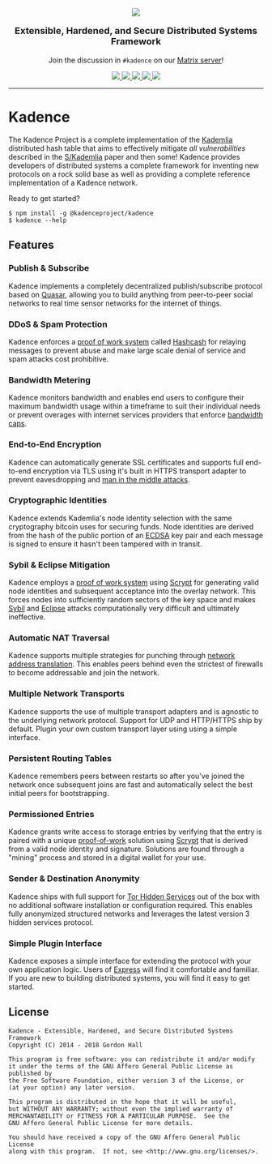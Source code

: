 <p align="center" class="docstrap-hideme">
  <a href="https://kadence.github.io"><img src="https://avatars1.githubusercontent.com/u/36767738?s=256"></a>
</p>
<p style="font-size:18px" align="center"><strong>Extensible, Hardened, and Secure Distributed Systems Framework</strong></p>
<p align="center">
  Join the discussion in <code>#kadence</code> on our <a href="https://matrix.counterpointhackers.org/_matrix/client/#/room/#kadence:matrix.counterpointhackers.org">Matrix server</a>!
</p>
<div align="center">
  <a href="https://travis-ci.org/kadence/kadence">
    <img src="https://img.shields.io/travis/kadence/kadence.svg?style=flat-square">
  </a> 
  <a href="https://coveralls.io/r/kadence/kadence">
    <img src="https://img.shields.io/coveralls/kadence/kadence.svg?style=flat-square">
  </a> 
  <a href="https://www.npmjs.com/package/@kadenceproject/kadence">
    <img src="https://img.shields.io/npm/v/@kadenceproject/kadence.svg?style=flat-square">
  </a> 
  <a href="https://hub.docker.com/r/kadence/kadence">
    <img src="https://img.shields.io/docker/pulls/kadence/kadence.svg?style=flat-square">
  </a> 
  <a href="https://raw.githubusercontent.com/kadence/kadence/master/LICENSE">
    <img src="https://img.shields.io/badge/license-AGPL3.0-blue.svg?style=flat-square">
  </a>
</div>

---

Kadence
=======

The Kadence Project is a complete implementation of the 
[Kademlia](http://www.scs.stanford.edu/%7Edm/home/papers/kpos.pdf) distributed 
hash table that aims to effectively mitigate *all vulnerabilities* described in 
the [S/Kademlia](https://gnunet.org/sites/default/files/SKademlia2007.pdf) 
paper and then some! Kadence provides developers of distributed systems a 
complete framework for inventing new protocols on a rock solid base as well as 
providing a complete reference implementation of a Kadence network.

Ready to get started?

```
$ npm install -g @kadenceproject/kadence
$ kadence --help
```

Features
--------

### Publish & Subscribe

Kadence implements a completely decentralized publish/subscribe protocol based 
on [Quasar](http://research.microsoft.com/en-us/um/people/saikat/pub/iptps08-quasar.pdf), 
allowing you to build anything from peer-to-peer social networks to real time 
sensor networks for the internet of things.

### DDoS & Spam Protection

Kadence enforces a [proof of work system](https://en.wikipedia.org/wiki/Proof-of-work_system) 
called [Hashcash](https://en.wikipedia.org/wiki/Hash_cash) for relaying 
messages to prevent abuse and make large scale denial of service and spam 
attacks cost prohibitive.

### Bandwidth Metering

Kadence monitors bandwidth and enables end users to configure their maximum 
bandwidth usage within a timeframe to suit their individual needs or prevent 
overages with internet services providers that enforce 
[bandwidth caps](https://en.wikipedia.org/wiki/Bandwidth_cap).

### End-to-End Encryption

Kadence can automatically generate SSL certificates and supports full 
end-to-end encryption via TLS using it's built in HTTPS transport adapter to 
prevent eavesdropping and [man in the middle attacks](https://en.wikipedia.org/wiki/Man-in-the-middle_attack).

### Cryptographic Identities

Kadence extends Kademlia's node identity selection with the same cryptography 
bitcoin uses for securing funds. Node identities are derived from the hash of 
the public portion of an [ECDSA](https://en.wikipedia.org/wiki/Elliptic_Curve_Digital_Signature_Algorithm) 
key pair and each message is signed to ensure it hasn't been tampered with in 
transit.

### Sybil & Eclipse Mitigation

Kadence employs a [proof of work system](https://en.wikipedia.org/wiki/Proof-of-work_system) 
using [Scrypt](https://en.wikipedia.org/wiki/Scrypt) for generating valid
node identities and subsequent acceptance into the overlay network. This 
forces nodes into sufficiently random sectors of the key space and makes 
[Sybil](https://en.wikipedia.org/wiki/Sybil_attack) and 
[Eclipse](http://www.eecs.harvard.edu/~mema/courses/cs264/papers/eclipse-infocom06.pdf) 
attacks computationally very difficult and ultimately ineffective.

### Automatic NAT Traversal

Kadence supports multiple strategies for punching through 
[network address translation](https://en.wikipedia.org/wiki/Network_address_translation). 
This enables peers behind even the strictest of firewalls to become addressable 
and join the network.

### Multiple Network Transports

Kadence supports the use of multiple transport adapters and is agnostic to the 
underlying network protocol. Support for UDP and HTTP/HTTPS ship by default. 
Plugin your own custom transport layer using using a simple interface.

### Persistent Routing Tables

Kadence remembers peers between restarts so after you've joined the network once 
subsequent joins are fast and automatically select the best initial peers for 
bootstrapping.

### Permissioned Entries

Kadence grants write access to storage entries by verifying that the entry is 
paired with a unique [proof-of-work](https://en.wikipedia.org/wiki/Proof_of_work) 
solution using [Scrypt](https://en.wikipedia.org/wiki/Scrypt) that is derived 
from a valid node identity and signature. Solutions are found through a "mining" 
process and stored in a digital wallet for your use.

### Sender & Destination Anonymity

Kadence ships with full support for 
[Tor Hidden Services](https://en.wikipedia.org/wiki/Tor_hidden_service) out of 
the box with no additional software installation or configuration required. 
This enables fully anonymized structured networks and leverages the latest 
version 3 hidden services protocol.

### Simple Plugin Interface

Kadence exposes a simple interface for extending the protocol with your own 
application logic. Users of [Express](https://expressjs.com/) will find it 
comfortable and familiar. If you are new to building distributed systems, you 
will find it easy to get started.

License
-------

    Kadence - Extensible, Hardened, and Secure Distributed Systems Framework  
    Copyright (C) 2014 - 2018 Gordon Hall

    This program is free software: you can redistribute it and/or modify
    it under the terms of the GNU Affero General Public License as published by
    the Free Software Foundation, either version 3 of the License, or
    (at your option) any later version.

    This program is distributed in the hope that it will be useful,
    but WITHOUT ANY WARRANTY; without even the implied warranty of
    MERCHANTABILITY or FITNESS FOR A PARTICULAR PURPOSE.  See the
    GNU Affero General Public License for more details.

    You should have received a copy of the GNU Affero General Public License
    along with this program.  If not, see <http://www.gnu.org/licenses/>.


